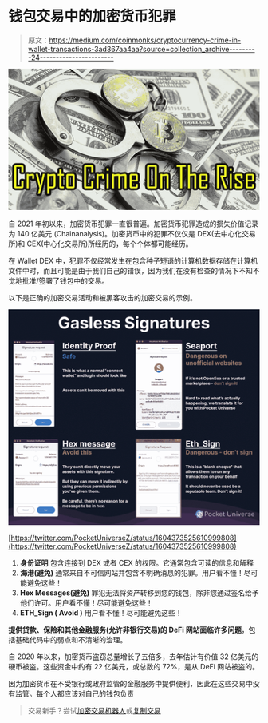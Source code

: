 # 钱包交易中的加密货币犯罪

> 原文：<https://medium.com/coinmonks/cryptocurrency-crime-in-wallet-transactions-3ad367aa4aa?source=collection_archive---------24----------------------->

![](img/067756e5cf02ecfe407457cdf7848b32.png)

自 2021 年初以来，加密货币犯罪一直很普遍。加密货币犯罪造成的损失价值记录为 140 亿美元 (Chainanalysis)。加密货币中的犯罪不仅仅是 DEX(去中心化交易所)和 CEX(中心化交易所)所经历的，每个个体都可能经历。

在 Wallet DEX 中，犯罪不仅经常发生在包含种子短语的计算机数据存储在计算机文件中时，而且可能是由于我们自己的错误，因为我们在没有检查的情况下不知不觉地批准/签署了钱包中的交易。

以下是正确的加密交易活动和被黑客攻击的加密交易的示例。

![](img/5482cb7f3b151865b967d543fbf59982.png)

[https://twitter.com/PocketUniverseZ/status/1604373525610999808](https://twitter.com/PocketUniverseZ/status/1604373525610999808)

1.  **身份证明**
    包含连接到 DEX 或者 CEX 的权限。它通常包含可读的信息和解释
2.  **海港(避免)**
    通常来自不可信网站并包含不明确消息的犯罪。用户看不懂！尽可能避免这些！
3.  **Hex Messages(避免)**
    罪犯无法将资产转移到您的钱包，除非您通过签名给予他们许可。用户看不懂！尽可能避免这些！
4.  **ETH_Sign ( Avoid )** 用户看不懂！尽可能避免这些！

**提供贷款、保险和其他金融服务(允许非银行交易)的 DeFi 网站面临许多问题**，包括基础代码中的弱点和不清晰的治理。

自 2020 年以来，加密货币盗窃总量增长了五倍多，去年估计有价值 32 亿美元的硬币被盗。这些资金中约有 22 亿美元，或总数的 72%，是从 DeFi 网站被盗的。

因为加密货币在不受银行或政府监管的金融服务中提供便利，因此在这些交易中没有监管。每个人都应该对自己的钱包负责

> 交易新手？尝试[加密交易机器人](/coinmonks/crypto-trading-bot-c2ffce8acb2a)或[复制交易](/coinmonks/top-10-crypto-copy-trading-platforms-for-beginners-d0c37c7d698c)